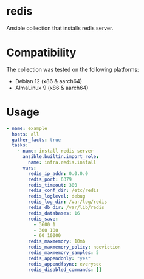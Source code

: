 # redis

Ansible collection that installs redis server.

# Compatibility
The collection was tested on the following platforms:
- Debian 12 (x86 & aarch64)
- AlmaLinux 9 (x86 & aarch64)

# Usage

```yaml
- name: example
  hosts: all
  gather_facts: true
  tasks:
    - name: install redis server
      ansible.builtin.import_role:
        name: infra.redis.install
      vars:
        redis_ip_addr: 0.0.0.0
        redis_port: 6379
        redis_timeout: 300
        redis_conf_dir: /etc/redis
        redis_loglevel: debug
        redis_log_dir: /var/log/redis
        redis_db_dir: /var/lib/redis
        redis_databases: 16
        redis_save:
          - 3600 1
          - 300 100
          - 60 10000
        redis_maxmemory: 10mb
        redis_maxmemory_policy: noeviction
        redis_maxmemory_samples: 5
        redis_appendonly: "yes"
        redis_appendfsync: everysec
        redis_disabled_commands: []
```
